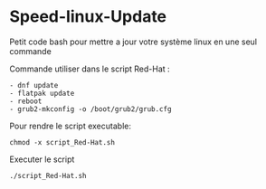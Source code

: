 # Speed-linux-Update
Petit code bash pour mettre a jour votre système linux en une seul commande

  Commande utiliser dans le script Red-Hat :
  
    - dnf update
    - flatpak update
    - reboot
    - grub2-mkconfig -o /boot/grub2/grub.cfg


Pour rendre le script executable:

    chmod -x script_Red-Hat.sh 

Executer le script

    ./script_Red-Hat.sh

